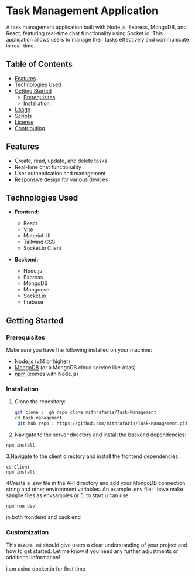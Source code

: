 # Task Management Application

A task management application built with Node.js, Express, MongoDB, and React, featuring real-time chat functionality using Socket.io. This application allows users to manage their tasks effectively and communicate in real-time.

## Table of Contents

- [Features](#features)
- [Technologies Used](#technologies-used)
- [Getting Started](#getting-started)
  - [Prerequisites](#prerequisites)
  - [Installation](#installation)
- [Usage](#usage)
- [Scripts](#scripts)
- [License](#license)
- [Contributing](#contributing)

## Features

- Create, read, update, and delete tasks
- Real-time chat functionality
- User authentication and management
- Responsive design for various devices

## Technologies Used

- **Frontend:**
  - React
  - Vite
  - Material-UI
  - Tailwind CSS
  - Socket.io Client

- **Backend:**
  - Node.js
  - Express
  - MongoDB
  - Mongoose
  - Socket.io
  - firebase

## Getting Started

### Prerequisites

Make sure you have the following installed on your machine:

- [Node.js](https://nodejs.org/) (v14 or higher)
- [MongoDB](https://www.mongodb.com/) (or a MongoDB cloud service like Atlas)
- [npm](https://www.npmjs.com/get-npm) (comes with Node.js)

### Installation

1. Clone the repository:

   ```bash
   git clone :  gh repo clone mithrafaris/Task-Management
   cd task-management
    git hub repo : https://github.com/mithrafaris/Task-Management.git

2. Navigate to the server directory and install the backend dependencies:

```cd API
npm install
```
3.Navigate to the client directory and install the frontend dependencies:
```
cd Client
npm install
```

4Create a .env file in the API directory and add your MongoDB connection string and other environment variables. An example .env file:
i have make sample files as envsamples or
5. to start u can use
```
npm run dev
```
in both frondend and back end
### Customization



This `README.md` should give users a clear understanding of your project and how to get started. Let me know if you need any further adjustments or additional information!

i am usind docker.io for first time